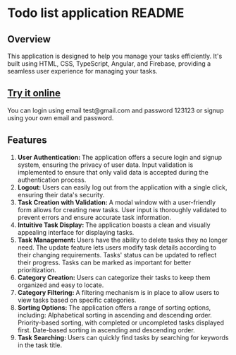 <h1>Todo list application README</h1>

<h2>Overview</h2>
This application is designed to help you manage your tasks efficiently. It's built using HTML, CSS, TypeScript, Angular, and Firebase, providing a seamless user experience for managing your tasks.

<h2><a href="https://ihnat-todo.netlify.app">Try it online</a></h2>
You can login using email test@gmail.com and password 123123 or signup using your own email and password.

<h2>Features</h2>
<ol>
  <li><b>User Authentication: </b>The application offers a secure login and signup system,
    ensuring the privacy of user data.
    Input validation is implemented to ensure that only valid data is accepted during the authentication process.</li>
  <li><b>Logout: </b>Users can easily log out from the application with a single click,
    ensuring their data's security.</li>
  <li><b>Task Creation with Validation: </b>A modal window with a user-friendly form allows
    for creating new tasks.
    User input is thoroughly validated to prevent errors and ensure accurate task information.</li>
  <li><b>Intuitive Task Display: </b>The application boasts a clean and visually appealing
    interface for displaying tasks.</li>
  <li><b>Task Management: </b>Users have the ability to delete tasks they no longer need.
    The update feature lets users modify task details according to their changing requirements.
    Tasks' status can be updated to reflect their progress.
    Tasks can be marked as important for better prioritization.</li>
  <li><b>Category Creation: </b>Users can categorize their tasks to keep them organized and
    easy to locate.</li>
  <li><b>Category Filtering: </b>A filtering mechanism is in place to allow users to view
    tasks based on specific categories.</li>
  <li><b>Sorting Options: </b>The application offers a range of sorting options, including:
    Alphabetical sorting in ascending and descending order.
    Priority-based sorting, with completed or uncompleted tasks displayed first.
    Date-based sorting in ascending and descending order.</li>
  <li><b>Task Searching: </b>Users can quickly find tasks by searching for keywords in the
    task title.</li>
</ol>

